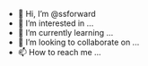- 👋 Hi, I’m @ssforward
- 👀 I’m interested in ...
- 🌱 I’m currently learning ...
- 💞️ I’m looking to collaborate on ...
- 📫 How to reach me ...

<!---
ssforward/ssforward is a ✨ special ✨ repository because its `README.md` (this file) appears on your GitHub profile.
You can click the Preview link to take a look at your changes.
--->
